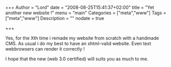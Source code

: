 +++
Author = "Lord"
date = "2008-08-25T15:41:37+02:00"
title = "Yet another new website !"
menu = "main"
Categories = ["meta","www"]
Tags = ["meta","www"]
Description = ""
nodate = true

+++

Yes, for the Xth time i remade my website from scratch with a handmade CMS. As usual i do my best to have an xhtml-valid website. Even text webbrowsers can render it correctly !

I hope that the new (web 3.0 certified) will suits you as much to me.
